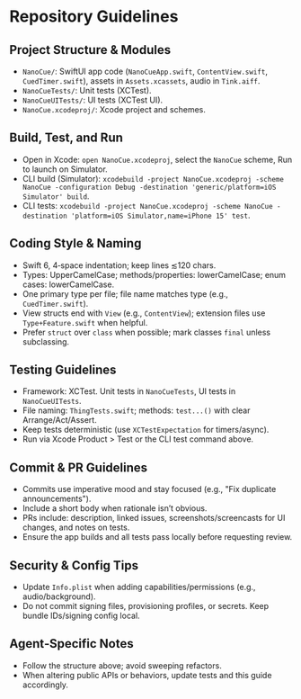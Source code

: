 # Repository Guidelines

## Project Structure & Modules
- `NanoCue/`: SwiftUI app code (`NanoCueApp.swift`, `ContentView.swift`, `CuedTimer.swift`), assets in `Assets.xcassets`, audio in `Tink.aiff`.
- `NanoCueTests/`: Unit tests (XCTest).
- `NanoCueUITests/`: UI tests (XCTest UI).
- `NanoCue.xcodeproj/`: Xcode project and schemes.

## Build, Test, and Run
- Open in Xcode: `open NanoCue.xcodeproj`, select the `NanoCue` scheme, Run to launch on Simulator.
- CLI build (Simulator): `xcodebuild -project NanoCue.xcodeproj -scheme NanoCue -configuration Debug -destination 'generic/platform=iOS Simulator' build`.
- CLI tests: `xcodebuild -project NanoCue.xcodeproj -scheme NanoCue -destination 'platform=iOS Simulator,name=iPhone 15' test`.

## Coding Style & Naming
- Swift 6, 4‑space indentation; keep lines ≲120 chars.
- Types: UpperCamelCase; methods/properties: lowerCamelCase; enum cases: lowerCamelCase.
- One primary type per file; file name matches type (e.g., `CuedTimer.swift`).
- View structs end with `View` (e.g., `ContentView`); extension files use `Type+Feature.swift` when helpful.
- Prefer `struct` over `class` when possible; mark classes `final` unless subclassing.

## Testing Guidelines
- Framework: XCTest. Unit tests in `NanoCueTests`, UI tests in `NanoCueUITests`.
- File naming: `ThingTests.swift`; methods: `test...()` with clear Arrange/Act/Assert.
- Keep tests deterministic (use `XCTestExpectation` for timers/async).
- Run via Xcode Product > Test or the CLI test command above.

## Commit & PR Guidelines
- Commits use imperative mood and stay focused (e.g., "Fix duplicate announcements").
- Include a short body when rationale isn’t obvious.
- PRs include: description, linked issues, screenshots/screencasts for UI changes, and notes on tests.
- Ensure the app builds and all tests pass locally before requesting review.

## Security & Config Tips
- Update `Info.plist` when adding capabilities/permissions (e.g., audio/background).
- Do not commit signing files, provisioning profiles, or secrets. Keep bundle IDs/signing config local.

## Agent‑Specific Notes
- Follow the structure above; avoid sweeping refactors.
- When altering public APIs or behaviors, update tests and this guide accordingly.

